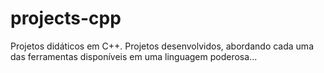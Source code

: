 # projects-cpp
 Projetos didáticos em C++.
 Projetos desenvolvidos, abordando cada uma das ferramentas disponíveis em uma linguagem poderosa...
